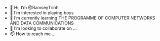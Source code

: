 - 👋 Hi, I’m @RamseyTrinh
- 👀 I’m interested in playing boys
- 🌱 I’m currently learning THE PROGRAMME OF COMPUTER NETWORKS
AND DATA COMMUNICATIONS
- 💞️ I’m looking to collaborate on ...
- 📫 How to reach me ...

<!---
RamseyTrinh/RamseyTrinh is a ✨ special ✨ repository because its `README.md` (this file) appears on your GitHub profile.
You can click the Preview link to take a look at your changes.
--->

